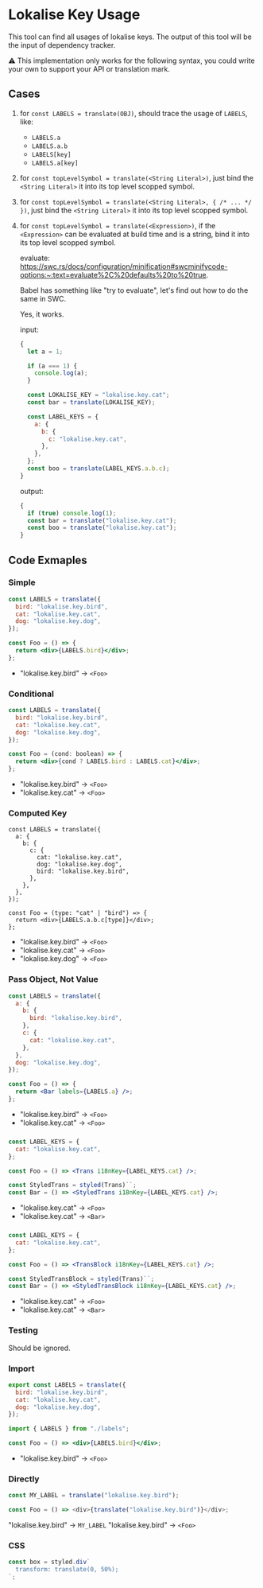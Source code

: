 # Lokalise Key Usage

This tool can find all usages of lokalise keys. The output of this tool will be the input of dependency tracker.

⚠️ This implementation only works for the following syntax, you could write your own to support your API or translation mark.

## Cases

1. for `const LABELS = translate(OBJ)`, should trace the usage of `LABELS`, like:

   - `LABELS.a`
   - `LABELS.a.b`
   - `LABELS[key]`
   - `LABELS.a[key]`

2. for `const topLevelSymbol = translate(<String Literal>)`, just bind the `<String Literal>` it into its top level scopped symbol.

3. for `const topLevelSymbol = translate(<String Literal>, { /* ... */ })`, just bind the `<String Literal>` it into its top level scopped symbol.

4. for `const topLevelSymbol = translate(<Expression>)`, if the `<Expression>` can be evaluated at build time and is a string, bind it into its top level scopped symbol.

   evaluate: https://swc.rs/docs/configuration/minification#swcminifycode-options:~:text=evaluate%2C%20defaults%20to%20true.

   Babel has something like "try to evaluate", let's find out how to do the same in SWC.

   Yes, it works.

   input:

   ```js
   {
     let a = 1;

     if (a === 1) {
       console.log(a);
     }

     const LOKALISE_KEY = "lokalise.key.cat";
     const bar = translate(LOKALISE_KEY);

     const LABEL_KEYS = {
       a: {
         b: {
           c: "lokalise.key.cat",
         },
       },
     };
     const boo = translate(LABEL_KEYS.a.b.c);
   }
   ```

   output:

   ```js
   {
     if (true) console.log(1);
     const bar = translate("lokalise.key.cat");
     const boo = translate("lokalise.key.cat");
   }
   ```

## Code Exmaples

### Simple

```jsx
const LABELS = translate({
  bird: "lokalise.key.bird",
  cat: "lokalise.key.cat",
  dog: "lokalise.key.dog",
});

const Foo = () => {
  return <div>{LABELS.bird}</div>;
};
```

- "lokalise.key.bird" -> `<Foo>`

### Conditional

```jsx
const LABELS = translate({
  bird: "lokalise.key.bird",
  cat: "lokalise.key.cat",
  dog: "lokalise.key.dog",
});

const Foo = (cond: boolean) => {
  return <div>{cond ? LABELS.bird : LABELS.cat}</div>;
};
```

- "lokalise.key.bird" -> `<Foo>`
- "lokalise.key.cat" -> `<Foo>`

### Computed Key

```tsx
const LABELS = translate({
  a: {
    b: {
      c: {
        cat: "lokalise.key.cat",
        dog: "lokalise.key.dog",
        bird: "lokalise.key.bird",
      },
    },
  },
});

const Foo = (type: "cat" | "bird") => {
  return <div>{LABELS.a.b.c[type]}</div>;
};
```

- "lokalise.key.bird" -> `<Foo>`
- "lokalise.key.cat" -> `<Foo>`
- "lokalise.key.dog" -> `<Foo>`

### Pass Object, Not Value

```jsx
const LABELS = translate({
  a: {
    b: {
      bird: "lokalise.key.bird",
    },
    c: {
      cat: "lokalise.key.cat",
    },
  },
  dog: "lokalise.key.dog",
});

const Foo = () => {
  return <Bar labels={LABELS.a} />;
};
```

- "lokalise.key.bird" -> `<Foo>`
- "lokalise.key.cat" -> `<Foo>`

### <Trans>

```jsx
const LABEL_KEYS = {
  cat: "lokalise.key.cat",
};

const Foo = () => <Trans i18nKey={LABEL_KEYS.cat} />;

const StyledTrans = styled(Trans)``;
const Bar = () => <StyledTrans i18nKey={LABEL_KEYS.cat} />;
```

- "lokalise.key.cat" -> `<Foo>`
- "lokalise.key.cat" -> `<Bar>`

### <TransBlock>

```jsx
const LABEL_KEYS = {
  cat: "lokalise.key.cat",
};

const Foo = () => <TransBlock i18nKey={LABEL_KEYS.cat} />;

const StyledTransBlock = styled(Trans)``;
const Bar = () => <StyledTransBlock i18nKey={LABEL_KEYS.cat} />;
```

- "lokalise.key.cat" -> `<Foo>`
- "lokalise.key.cat" -> `<Bar>`

### Testing

Should be ignored.

### Import

```js
export const LABELS = translate({
  bird: "lokalise.key.bird",
  cat: "lokalise.key.cat",
  dog: "lokalise.key.dog",
});
```

```jsx
import { LABELS } from "./labels";

const Foo = () => <div>{LABELS.bird}</div>;
```

- "lokalise.key.bird" -> `<Foo>`

### Directly

```js
const MY_LABEL = translate("lokalise.key.bird");

const Foo = () => <div>{translate("lokalise.key.bird")}</div>;
```

"lokalise.key.bird" -> `MY_LABEL`
"lokalise.key.bird" -> `<Foo>`

### CSS

```jsx
const box = styled.div`
  transform: translate(0, 50%);
`;
```
